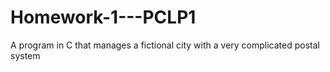 # Homework-1---PCLP1
A program in C that manages a fictional city with a very complicated postal system
